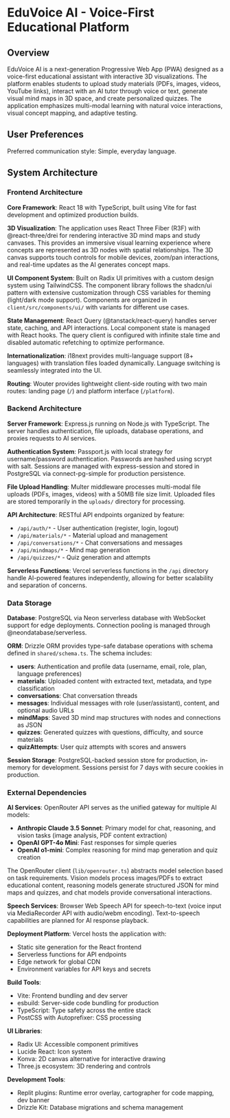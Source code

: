 # EduVoice AI - Voice-First Educational Platform

## Overview

EduVoice AI is a next-generation Progressive Web App (PWA) designed as a voice-first educational assistant with interactive 3D visualizations. The platform enables students to upload study materials (PDFs, images, videos, YouTube links), interact with an AI tutor through voice or text, generate visual mind maps in 3D space, and create personalized quizzes. The application emphasizes multi-modal learning with natural voice interactions, visual concept mapping, and adaptive testing.

## User Preferences

Preferred communication style: Simple, everyday language.

## System Architecture

### Frontend Architecture

**Core Framework**: React 18 with TypeScript, built using Vite for fast development and optimized production builds.

**3D Visualization**: The application uses React Three Fiber (R3F) with @react-three/drei for rendering interactive 3D mind maps and study canvases. This provides an immersive visual learning experience where concepts are represented as 3D nodes with spatial relationships. The 3D canvas supports touch controls for mobile devices, zoom/pan interactions, and real-time updates as the AI generates concept maps.

**UI Component System**: Built on Radix UI primitives with a custom design system using TailwindCSS. The component library follows the shadcn/ui pattern with extensive customization through CSS variables for theming (light/dark mode support). Components are organized in `client/src/components/ui/` with variants for different use cases.

**State Management**: React Query (@tanstack/react-query) handles server state, caching, and API interactions. Local component state is managed with React hooks. The query client is configured with infinite stale time and disabled automatic refetching to optimize performance.

**Internationalization**: i18next provides multi-language support (8+ languages) with translation files loaded dynamically. Language switching is seamlessly integrated into the UI.

**Routing**: Wouter provides lightweight client-side routing with two main routes: landing page (`/`) and platform interface (`/platform`).

### Backend Architecture

**Server Framework**: Express.js running on Node.js with TypeScript. The server handles authentication, file uploads, database operations, and proxies requests to AI services.

**Authentication System**: Passport.js with local strategy for username/password authentication. Passwords are hashed using scrypt with salt. Sessions are managed with express-session and stored in PostgreSQL via connect-pg-simple for production persistence.

**File Upload Handling**: Multer middleware processes multi-modal file uploads (PDFs, images, videos) with a 50MB file size limit. Uploaded files are stored temporarily in the `uploads/` directory for processing.

**API Architecture**: RESTful API endpoints organized by feature:
- `/api/auth/*` - User authentication (register, login, logout)
- `/api/materials/*` - Material upload and management
- `/api/conversations/*` - Chat conversations and messages
- `/api/mindmaps/*` - Mind map generation
- `/api/quizzes/*` - Quiz generation and attempts

**Serverless Functions**: Vercel serverless functions in the `/api` directory handle AI-powered features independently, allowing for better scalability and separation of concerns.

### Data Storage

**Database**: PostgreSQL via Neon serverless database with WebSocket support for edge deployments. Connection pooling is managed through @neondatabase/serverless.

**ORM**: Drizzle ORM provides type-safe database operations with schema defined in `shared/schema.ts`. The schema includes:
- **users**: Authentication and profile data (username, email, role, plan, language preferences)
- **materials**: Uploaded content with extracted text, metadata, and type classification
- **conversations**: Chat conversation threads
- **messages**: Individual messages with role (user/assistant), content, and optional audio URLs
- **mindMaps**: Saved 3D mind map structures with nodes and connections as JSON
- **quizzes**: Generated quizzes with questions, difficulty, and source materials
- **quizAttempts**: User quiz attempts with scores and answers

**Session Storage**: PostgreSQL-backed session store for production, in-memory for development. Sessions persist for 7 days with secure cookies in production.

### External Dependencies

**AI Services**: OpenRouter API serves as the unified gateway for multiple AI models:
- **Anthropic Claude 3.5 Sonnet**: Primary model for chat, reasoning, and vision tasks (image analysis, PDF content extraction)
- **OpenAI GPT-4o Mini**: Fast responses for simple queries
- **OpenAI o1-mini**: Complex reasoning for mind map generation and quiz creation

The OpenRouter client (`lib/openrouter.ts`) abstracts model selection based on task requirements. Vision models process images/PDFs to extract educational content, reasoning models generate structured JSON for mind maps and quizzes, and chat models provide conversational interactions.

**Speech Services**: Browser Web Speech API for speech-to-text (voice input via MediaRecorder API with audio/webm encoding). Text-to-speech capabilities are planned for AI response playback.

**Deployment Platform**: Vercel hosts the application with:
- Static site generation for the React frontend
- Serverless functions for API endpoints
- Edge network for global CDN
- Environment variables for API keys and secrets

**Build Tools**:
- Vite: Frontend bundling and dev server
- esbuild: Server-side code bundling for production
- TypeScript: Type safety across the entire stack
- PostCSS with Autoprefixer: CSS processing

**UI Libraries**:
- Radix UI: Accessible component primitives
- Lucide React: Icon system
- Konva: 2D canvas alternative for interactive drawing
- Three.js ecosystem: 3D rendering and controls

**Development Tools**:
- Replit plugins: Runtime error overlay, cartographer for code mapping, dev banner
- Drizzle Kit: Database migrations and schema management